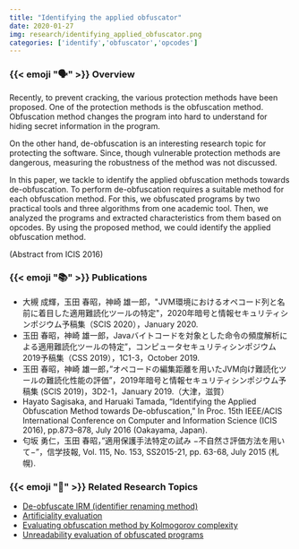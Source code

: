 ```yaml
---
title: "Identifying the applied obfuscator"
date: 2020-01-27
img: research/identifying_applied_obfuscator.png
categories: ['identify','obfuscator','opcodes']
---
```


### {{< emoji ":speaking_head:" >}} Overview

Recently, to prevent cracking, the various protection methods have been proposed.
One of the protection methods is the obfuscation method.
Obfuscation method changes the program into hard to understand for hiding secret information in the program.

On the other hand, de-obfuscation is an interesting research topic for protecting the software.
Since, though vulnerable protection methods are dangerous, measuring the robustness of the method was not discussed.

In this paper, we tackle to identify the applied obfuscation methods towards de-obfuscation.
To perform de-obfuscation requires a suitable method for each obfuscation method.
For this, we obfuscated programs by two practical tools and three algorithms from one academic tool.
Then, we analyzed the programs and extracted characteristics from them based on opcodes.
By using the proposed method, we could identify the applied obfuscation method.

(Abstract from ICIS 2016)

### {{< emoji ":books:" >}} Publications

* 大槻 成輝，玉田 春昭，神崎 雄一郎，"JVM環境におけるオペコード列と名前に着目した適用難読化ツールの特定"，2020年暗号と情報セキュリティシンポジウム予稿集（SCIS 2020），January 2020.
* 玉田 春昭，神崎 雄一郎，Javaバイトコードを対象とした命令の頻度解析による適用難読化ツールの特定”，コンピュータセキュリティシンポジウム2019予稿集（CSS 2019），1C1-3，October 2019.
* 玉田 春昭，神崎 雄一郎，”オペコードの編集距離を用いたJVM向け難読化ツールの難読化性能の評価”，2019年暗号と情報セキュリティシンポジウム予稿集 (SCIS 2019)，3D2-1，January 2019.（大津，滋賀）
* Hayato Sagisaka, and Haruaki Tamada, “Identifying the Applied Obfuscation Method towards De-obfuscation,” In Proc. 15th IEEE/ACIS International Conference on Computer and Information Science (ICIS 2016), pp.873–878, July 2016 (Oakayama, Japan).
* 匂坂 勇仁，玉田 春昭，”適用保護手法特定の試み −不自然さ評価方法を用いて−”，信学技報, Vol. 115, No. 153, SS2015-21, pp. 63-68, July 2015 (札幌).

### {{< emoji ":handshake:" >}} Related Research Topics

* [De-obfuscate IRM (identifier renaming method)](../deobfuscating_identifier_renaming)
* [Artificiality evaluation](../artificiality_evaluation)
* [Evaluating obfuscation method by Kolmogorov complexity](../evaluation_obfuscation_kolmogorov/)
* [Unreadability evaluation of obfuscated programs](../unreadability_evaluation)

